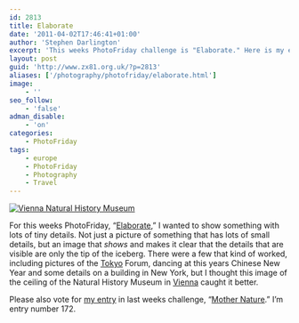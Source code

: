 ```yaml
---
id: 2813
title: Elaborate
date: '2011-04-02T17:46:41+01:00'
author: 'Stephen Darlington'
excerpt: 'This weeks PhotoFriday challenge is "Elaborate." Here is my entry.'
layout: post
guid: 'http://www.zx81.org.uk/?p=2813'
aliases: ['/photography/photofriday/elaborate.html']
image:
    - ''
seo_follow:
    - 'false'
adman_disable:
    - 'on'
categories:
    - PhotoFriday
tags:
    - europe
    - PhotoFriday
    - Photography
    - Travel
---
```


[![Vienna Natural History Museum](https://i0.wp.com/farm3.static.flickr.com/2499/4143679063_09dd40e312.jpg?resize=500%2C333)](http://www.flickr.com/photos/stephendarlington/4143679063/ "Vienna Natural History Museum by stephendarlington, on Flickr")

For this weeks PhotoFriday, “[Elaborate](http://www.photofriday.com/archives/challenge/001071.php),” I wanted to show something with lots of tiny details. Not just a picture of something that has lots of small details, but an image that *shows* and makes it clear that the details that are visible are only the tip of the iceberg. There were a few that kind of worked, including pictures of the [Tokyo](http://www.zx81.org.uk/travel/japan-tokyo.html) Forum, dancing at this years Chinese New Year and some details on a building in New York, but I thought this image of the ceiling of the Natural History Museum in [Vienna](http://www.zx81.org.uk/travel/vienna-austria.html) caught it better.

Please also vote for [my entry](http://www.zx81.org.uk/photography/photofriday/mother-nature.html) in last weeks challenge, “[Mother Nature](http://www.photofriday.com/linkviewer.php?id=1069).” I’m entry number 172.